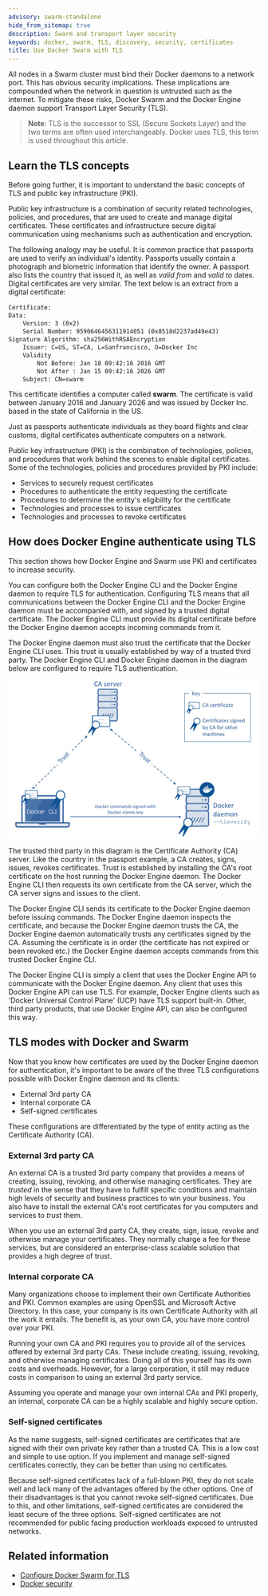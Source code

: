 ```yaml
---
advisory: swarm-standalone
hide_from_sitemap: true
description: Swarm and transport layer security
keywords: docker, swarm, TLS, discovery, security, certificates
title: Use Docker Swarm with TLS
---
```


All nodes in a Swarm cluster must bind their Docker daemons to a network port.
This has obvious security implications. These implications are compounded when
the network in question is untrusted such as the internet. To mitigate these
risks, Docker Swarm and the Docker Engine daemon support Transport Layer Security
(TLS).

> **Note**: TLS is the successor to SSL (Secure Sockets Layer) and the two
> terms are often used interchangeably. Docker uses TLS, this
> term is used throughout this article.

## Learn the TLS concepts

Before going further, it is important to understand the basic concepts of TLS
and public key infrastructure (PKI).

Public key infrastructure is a combination of security related technologies,
policies, and procedures, that are used to create and manage digital
certificates. These certificates and infrastructure secure digital
communication using mechanisms such as authentication and encryption.

The following analogy may be useful. It is common practice that passports are
used to verify an individual's identity. Passports usually contain a photograph
and biometric information that identify the owner. A passport also lists the
country that issued it, as well as *valid from* and *valid to* dates. Digital
certificates are very similar. The text below is an extract from a digital
certificate:

```
Certificate:
Data:
    Version: 3 (0x2)
    Serial Number: 9590646456311914051 (0x8518d2237ad49e43)
Signature Algorithm: sha256WithRSAEncryption
    Issuer: C=US, ST=CA, L=Sanfrancisco, O=Docker Inc
    Validity
        Not Before: Jan 18 09:42:16 2016 GMT
        Not After : Jan 15 09:42:16 2026 GMT
    Subject: CN=swarm
```

This certificate identifies a computer called **swarm**. The certificate is valid between January 2016 and January 2026 and was issued by Docker Inc. based in the state of California in the US.

Just as passports authenticate individuals as they board flights and clear
customs, digital certificates authenticate computers on a network.

Public key infrastructure (PKI) is the combination of technologies, policies,
and procedures that work behind the scenes to enable digital certificates. Some
of the technologies, policies and procedures provided by PKI include:

- Services to securely request certificates
- Procedures to authenticate the entity requesting the certificate
- Procedures to determine the entity's eligibility for the certificate
- Technologies and processes to issue certificates
- Technologies and processes to revoke certificates

## How does Docker Engine authenticate using TLS

This section shows how Docker Engine and Swarm use PKI and
certificates to increase security.

<!--[metadata]>Need to know about encryption too<![end-metadata]-->

You can configure both the Docker Engine CLI and the Docker Engine daemon to require
TLS for authentication. Configuring TLS means that all communications between
the Docker Engine CLI and the Docker Engine daemon must be accompanied with, and signed by a
trusted digital certificate. The Docker Engine CLI must provide its digital certificate
before the Docker Engine daemon accepts incoming commands from it.

The Docker Engine daemon must also trust the certificate that the Docker Engine CLI uses.
This trust is usually established by way of a trusted third party. The Docker Engine
CLI and Docker Engine daemon in the diagram below are configured to require TLS
authentication.

![TLS authentication diagram](images/trust-diagram.jpg)

The trusted third party in this diagram is the Certificate Authority (CA)
server. Like the country in the passport example, a CA creates, signs, issues,
revokes certificates. Trust is established by installing the CA's root
certificate on the host running the Docker Engine daemon. The Docker Engine CLI then requests
its own certificate from the CA server, which the CA server signs and issues to
the client.

The Docker Engine CLI sends its certificate to the Docker Engine daemon before issuing
commands. The Docker Engine daemon inspects the certificate, and because the Docker Engine daemon trusts the CA,
the Docker Engine daemon automatically trusts any certificates signed by the CA. Assuming the
certificate is in order (the certificate has not expired or been revoked etc.)
the Docker Engine daemon accepts commands from this trusted Docker Engine CLI.

The Docker Engine CLI is simply a client that uses the Docker Engine API to
communicate with the Docker Engine daemon. Any client that uses this Docker Engine API can use
TLS. For example, Docker Engine clients such as 'Docker Universal Control Plane'
(UCP) have TLS support built-in. Other, third party products, that use Docker Engine
API, can also be configured this way.

## TLS modes with Docker and Swarm

Now that you know how certificates are used by the Docker Engine daemon for authentication,
it's important to be aware of the three TLS configurations possible with Docker
Engine daemon and its clients:

- External 3rd party CA
- Internal corporate CA
- Self-signed certificates

These configurations are differentiated by the type of entity acting as the Certificate Authority (CA).

### External 3rd party CA

An external CA is a trusted 3rd party company that provides a means of creating,
issuing, revoking, and otherwise managing certificates. They are *trusted* in
the sense that they have to fulfill specific conditions and maintain high levels
of security and business practices to win your business. You also have to
install the external CA's root certificates for you computers and services to
*trust* them.

When you use an external 3rd party CA, they create, sign, issue, revoke and
otherwise manage your certificates. They normally charge a fee for these
services, but are considered an enterprise-class scalable solution that
provides a high degree of trust.

### Internal corporate CA

Many organizations choose to implement their own Certificate Authorities and
PKI. Common examples are using OpenSSL and Microsoft Active Directory. In this
case, your company is its own Certificate Authority with all the work it
entails. The benefit is, as your own CA, you have more control over your PKI.

Running your own CA and PKI requires you to provide all of the services offered
by external 3rd party CAs. These include creating, issuing, revoking, and
otherwise managing certificates. Doing all of this yourself has its own costs
and overheads. However, for a large corporation, it still may reduce costs in
comparison to using an external 3rd party service.

Assuming you operate and manage your own internal CAs and PKI properly, an
internal, corporate CA  can be a highly scalable and highly secure option.

### Self-signed certificates

As the name suggests, self-signed certificates are certificates that are signed
with their own private key rather than a trusted CA. This is a low cost and
simple to use option. If you implement and manage self-signed certificates
correctly, they can be better than using no certificates.

Because self-signed certificates lack of a full-blown PKI, they do not scale
well and lack many of the advantages offered by the other options. One of their
disadvantages is that you cannot revoke self-signed certificates. Due to this, and
other limitations, self-signed certificates are considered the least secure of
the three options. Self-signed certificates are not recommended for public
facing production workloads exposed to untrusted networks.

## Related information

* [Configure Docker Swarm for TLS](configure-tls.md)
* [Docker security](/engine/security/security/)
